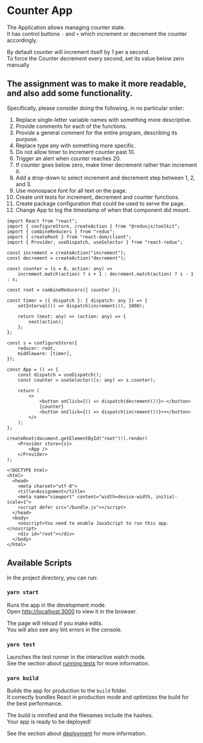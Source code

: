 # Counter App

The Application allows managing counter state.\
It has control buttons `-` and `+` which increment or decrement the counter accordingly.


By default counter will increment itself by 1 per a second.\
To force the Counter decrement every second, set its value below zero manually

## The assignment was to make it more readable, and also add some functionality.

Specifically, please consider doing the following, in no particular order:
1) Replace single-letter variable names with something more descriptive.
2) Provide comments for each of the functions.
3) Provide a general comment for the entire program, describing its purpose.
4) Replace type any with something more specific.
5) Do not allow timer to increment counter past 10.
6) Trigger an alert when counter reaches 20.
7) If counter goes below zero, make timer decrement rather than increment it.
8) Add a drop-down to select increment and decrement step between 1, 2, and 3.
9) Use monospace font for all text on the page.
10) Create unit tests for increment, decrement and counter functions.
11) Create package configuration that could be used to serve the page.
12) Change App to log the timestamp of when that component did mount.

```
import React from "react";
import { configureStore, createAction } from "@reduxjs/toolkit";
import { combineReducers } from "redux";
import { createRoot } from "react-dom/client";
import { Provider, useDispatch, useSelector } from "react-redux";

const increment = createAction("increment");
const decrement = createAction("decrement");

const counter = (s = 0, action: any) =>
    increment.match(action) ? s + 1 : decrement.match(action) ? s - 1 : s;

const root = combineReducers({ counter });

const timer = ({ dispatch }: { dispatch: any }) => {
    setInterval(() => dispatch(increment()), 1000);
    
    return (next: any) => (action: any) => {
        next(action);
    };
};

const s = configureStore({
    reducer: root,
    middleware: [timer],
});

const App = () => {
    const dispatch = useDispatch();
    const counter = useSelector((s: any) => s.counter);
    
    return (
        <>
            <button onClick={() => dispatch(decrement())}>-</button>
            {counter}
            <button onClick={() => dispatch(increment())}>+</button>
        </>
    );
};

createRoot(document.getElementById("root")!).render(
    <Provider store={s}>
        <App />
    </Provider>
);

<!DOCTYPE html>
<html>
  <head>
    <meta charset="utf-8">
    <title>Assignment</title>
    <meta name="viewport" content="width=device-width, initial-scale=1">
    <script defer src="/bundle.js"></script>
  </head>
  <body>
    <noscript>You need to enable JavaScript to run this app.</noscript>
    <div id="root"></div>
  </body>
</html>
```

## Available Scripts

In the project directory, you can run:

### `yarn start`

Runs the app in the development mode.\
Open [http://localhost:3000](http://localhost:3000) to view it in the browser.

The page will reload if you make edits.\
You will also see any lint errors in the console.

### `yarn test`

Launches the test runner in the interactive watch mode.\
See the section about [running tests](https://facebook.github.io/create-react-app/docs/running-tests) for more information.

### `yarn build`

Builds the app for production to the `build` folder.\
It correctly bundles React in production mode and optimizes the build for the best performance.

The build is minified and the filenames include the hashes.\
Your app is ready to be deployed!

See the section about [deployment](https://facebook.github.io/create-react-app/docs/deployment) for more information.
